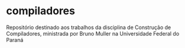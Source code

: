# compiladores
Repositório destinado aos trabalhos da disciplina de Construção de Compiladores, ministrada por Bruno Muller na Universidade Federal do Paraná
